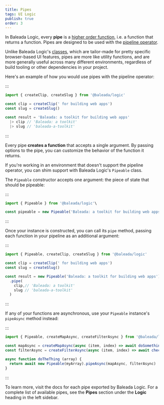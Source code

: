 ```yaml
---
title: Pipes
tags: UI Logic
publish: true
order: 3
---
```


In Baleada Logic, every **pipe** is a [higher order function](https://medium.com/javascript-scene/higher-order-functions-composing-software-5365cf2cbe99), i.e. a function that returns a function. Pipes are designed to be used with the [pipeline operator](https://developer.mozilla.org/en-US/docs/Web/JavaScript/Reference/Operators/Pipeline_operator).

Unlike Baleada Logic's [classes](/docs/logic/classes-overview), which are tailor-made for pretty specific browser-based UI features, pipes are more like utility functions, and are more generally useful across many different environments, regardless of build tooling or other dependencies in your project.

Here's an example of how you would use pipes with the pipeline operator:

:::
```js
import { createClip, createSlug } from '@baleada/logic'

const clip = createClip(' for building web apps')
const slug = createSlug()

const result = 'Baleada: a toolkit for building web apps'
  |> clip // 'Baleada: a toolkit'
  |> slug // 'baleada-a-toolkit'
```
:::

Every pipe **creates a function** that accepts a single argument. By passing options to the pipe, you can customize the behavior of the function it returns.

If you're working in an environment that doesn't support the pipeline operator, you can shim support with Baleada Logic's `Pipeable` class.

The `Pipeable` constructor accepts one argument: the piece of state that should be pipeable:

:::
```js
import { Pipeable } from '@baleada/logic'\

const pipeable = new Pipeable('Baleada: a toolkit for building web apps')
```
:::

Once your instance is constructed, you can call its `pipe` method, passing each function in your pipeline as an additional argument:

:::
```js
import { Pipeable, createClip, createSlug } from '@baleada/logic'

const clip = createClip(' for building web apps')
const slug = createSlug()

const result = new Pipeable('Baleada: a toolkit for building web apps')
  .pipe(
    clip,// 'Baleada: a toolkit'
    slug // 'baleada-a-toolkit'
  )
```
:::

If any of your functions are asynchronous, use your `Pipeable` instance's `pipeAsync` method instead:

:::
```js
import { Pipeable, createMapAsync, createFilterAsync } from '@baleada/logic'

const mapAsync = createMapAsync(async (item, index) => await doSomething(item, index))
const filterAsync = createFilterAsync(async (item, index) => await checkSomething(item, index))

async function doTheThing (array) {
  return await new Pipeable(myArray).pipeAsync(mapAsync, filterAsync)
}
```
:::

To learn more, visit the docs for each pipe exported by Baleada Logic. For a complete list of available pipes, see the **Pipes** section under the **Logic** heading in the left sidebar.
